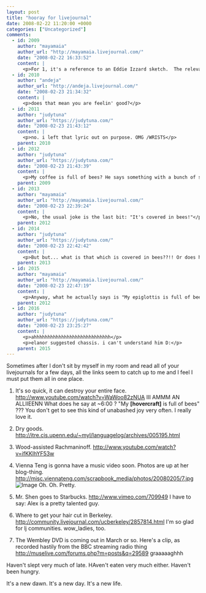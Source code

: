 ```yaml
---
layout: post
title: "hooray for livejournal"
date: 2008-02-22 11:20:00 +0000
categories: ["Uncategorized"]
comments:
  - id: 2009
    author: "mayamaia"
    author_url: "http://mayamaia.livejournal.com/"
    date: "2008-02-22 16:33:52"
    content: |
      <p>For 1, it's a reference to an Eddie Izzard sketch.  The relevant quote is "I like my coffee like I like my women - covered in bees!"</p>
  - id: 2010
    author: "andeja"
    author_url: "http://andeja.livejournal.com/"
    date: "2008-02-23 21:34:32"
    content: |
      <p>does that mean you are feelin' good?</p>
  - id: 2011
    author: "judytuna"
    author_url: "https://judytuna.com/"
    date: "2008-02-23 21:43:12"
    content: |
      <p>no. i left that lyric out on purpose. OMG /WRISTS</p>
    parent: 2010
  - id: 2012
    author: "judytuna"
    author_url: "https://judytuna.com/"
    date: "2008-02-23 21:43:39"
    content: |
      <p>My coffee is full of bees? He says something with a bunch of syllables!</p>
    parent: 2009
  - id: 2013
    author: "mayamaia"
    author_url: "http://mayamaia.livejournal.com/"
    date: "2008-02-23 22:39:24"
    content: |
      <p>No, the usual joke is the last bit: "It's covered in bees!"</p>
    parent: 2012
  - id: 2014
    author: "judytuna"
    author_url: "https://judytuna.com/"
    date: "2008-02-23 22:42:42"
    content: |
      <p>But but... what is that which is covered in bees??!! Or does he simply say "it's covered in bees" ??!!</p>
    parent: 2013
  - id: 2015
    author: "mayamaia"
    author_url: "http://mayamaia.livejournal.com/"
    date: "2008-02-23 22:47:19"
    content: |
      <p>Anyway, what he actually says is "My epiglottis is full of bees."  Meaning, I think, his throat.</p>
    parent: 2012
  - id: 2016
    author: "judytuna"
    author_url: "https://judytuna.com/"
    date: "2008-02-23 23:25:27"
    content: |
      <p>ahhhhhhhhhhhhhhhhhhhhhhhhhhhh</p>
      <p>elanor suggested chassis. i can't understand him D:</p>
    parent: 2015
---
```


Sometimes after I don't sit by myself in my room and read all of your livejournals for a few days, all the links seem to catch up to me and I feel I must put them all in one place.

1. It's so quick, it can destroy your entire face. http://www.youtube.com/watch?v=WaWoo82zNUA
III AMMM AN ALLIIEENN
What does he say at ~6:00 ? "My __[hovercraft]__ is full of bees" ???
You don't get to see this kind of unabashed joy very often. I really love it.

2. Dry goods. http://itre.cis.upenn.edu/~myl/languagelog/archives/005195.html

3. Wood-assisted Rachmaninoff. http://www.youtube.com/watch?v=ifKKlhYF53w

4. Vienna Teng is gonna have a music video soon. Photos are up at her blog-thing. http://misc.viennateng.com/scrapbook_media/photos/20080205/7.jpg
![Image](http://misc.viennateng.com/scrapbook_media/photos/20080205/7.jpg)
Oh. Oh. Pretty.

5. Mr. Shen goes to Starbucks. http://www.vimeo.com/709949
I have to say: Alex is a pretty talented guy.

6. Where to get your hair cut in Berkeley. http://community.livejournal.com/ucberkeley/2857814.html
I'm so glad for lj communities. wow_ladies, too.

7. The Wembley DVD is coming out in March or so. Here's a clip, as recorded hastily from the BBC streaming radio thing http://muselive.com/forums.php?m=posts&q=29589  graaaaaghhh

Haven't slept very much of late. HAven't eaten very much either. Haven't been hungry.

It's a new dawn. It's a new day. It's a new life.